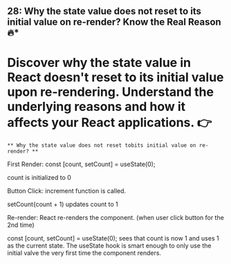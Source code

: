 ****28: Why the state value does not reset to its initial value on re-render? Know the Real Reason🔥*****
------------------------------------------
Discover why the state value in React doesn't reset to its initial value upon re-rendering. Understand the underlying reasons and how it affects your React applications. 👉
=======================================
    ** Why the state value does not reset tobits initial value on re-render? **

First Render: const [count, setCount] = useState(0);

count is initialized to 0

Button Click: increment function is called.

setCount{count + 1) updates count to 1

Re-render: React re-renders the component. (when user click button for the 2nd time)

const [count, setCount] = useState(0); sees that count is now 1 and uses 1 as the current state. 
The useState hook is smart enough to only use  the initial valve the very first time the component renders.
